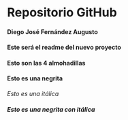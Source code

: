 # Repositorio GitHub
####
**Diego José Fernández Augusto**
####
**Este será el readme del nuevo proyecto**
#### Esto son las 4 almohadillas
**Esto es una negrita**
####
*Esto es una itálica*
####
**_Esto es una negrita con itálica_**
